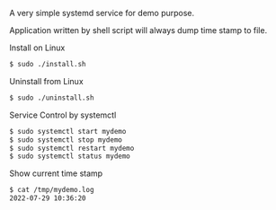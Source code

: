A very simple systemd service for demo purpose.

Application written by shell script will always dump time stamp to file.

Install on Linux
```sh
$ sudo ./install.sh
```

Uninstall from Linux
```sh
$ sudo ./uninstall.sh
```

Service Control by systemctl
```sh
$ sudo systemctl start mydemo
$ sudo systemctl stop mydemo
$ sudo systemctl restart mydemo
$ sudo systemctl status mydemo
```

Show current time stamp
```sh
$ cat /tmp/mydemo.log
2022-07-29 10:36:20
```
